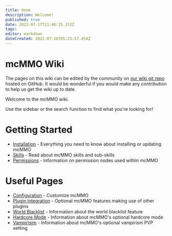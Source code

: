 ```yaml
---
title: Home
description: Welcome!
published: true
date: 2022-07-17T21:40:25.232Z
tags: 
editor: markdown
dateCreated: 2022-07-16T05:21:57.454Z
---
```


# mcMMO Wiki

The pages on this wiki can be edited by the community on [our wiki git repo](https://github.com/mcMMO-Dev/mcmmo-wiki-repo) hosted on GitHub.
It would be wonderful if you would make any contribution to help us get the wiki up to date.

Welcome to the mcMMO wiki.

Use the sidebar or the search function to find what you're looking for!

# Getting Started

- [Installation](/installation) - Everything you need to know about installing or updating mcMMO
- [Skills](/skills) - Read about mcMMO skills and sub-skills
- [Permissions](/permissions) - Information on permission nodes used within mcMMO

# Useful Pages
- [Configuration](/config) - Customize mcMMO
- [Plugin Integration](/plugin-integration/plugin-support) - Optional mcMMO features making use of other plugins
- [World Blacklist](/config/world-blacklist) - Information about the world blacklist feature
- [Hardcore Mode](/config/hardcore-mode) - Information about mcMMO's optional hardcore mode
- [Vampirisim](/config/vampirism) - Information about mcMMO's optional vampirism PVP setting